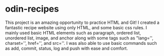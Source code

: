 # odin-recipes
This project is an amazing opportunity to practice HTML and Git! I created a fantastic recipe website using only HTML, and some basic css rules. I mainly used basic HTML elements such as paragraph, ordered list, unordered list, image, and anchor along with some tags such as "lang='', charset='', href='', and src=''. I was also able to use basic commands such as add, commit, status, log and push with ease and comfort.